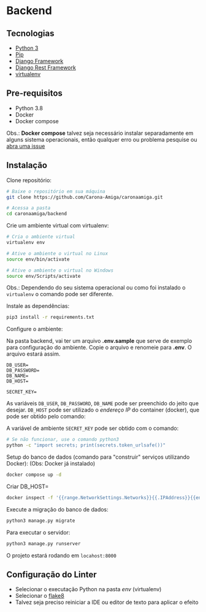 # Backend

## Tecnologias
 + [Python 3](https://www.python.org)
 + [Pip](https://pip.pypa.io/en/stable/)
 + [Django Framework](https://www.djangoproject.com/)
 + [Django Rest Framework](https://www.django-rest-framework.org/)
 + [virtualenv](https://virtualenv.pypa.io/en/latest/)

## Pre-requisitos
 + Python 3.8
 + Docker
 + Docker compose

Obs.: **Docker compose** talvez seja necessário instalar separadamente em alguns sistema operacionais, então qualquer erro ou problema pesquise ou [abra uma issue](https://github.com/Carona-Amiga/caronaamiga/issues/new)

## Instalação
Clone repositório:
```bash
# Baixe o repositório em sua máquina
git clone https://github.com/Carona-Amiga/caronaamiga.git

# Acessa a pasta
cd caronaamiga/backend
```  

Crie um ambiente virtual com virtualenv:
```bash
# Cria o ambiente virtual
virtualenv env

# Ative o ambiente o virtual no Linux
source env/bin/activate

# Ative o ambiente o virtual no Windows
source env/Scripts/activate
```
Obs.: Dependendo do seu sistema operacional ou como foi instalado o ```virtualenv``` o comando pode ser diferente.

Instale as dependências:
```bash
pip3 install -r requirements.txt
```

Configure o ambiente:

Na pasta backend, vai ter um arquivo **.env.sample** que serve de exemplo para configuração do ambiente. Copie o arquivo e renomeie para **.env**. O arquivo estará assim.

```
DB_USER=
DB_PASSWORD=
DB_NAME=
DB_HOST=

SECRET_KEY=
```

As variáveis `DB_USER`, `DB_PASSWORD`, `DB_NAME` pode ser preenchido do jeito que desejar. `DB_HOST` pode ser utilizado o *endereço IP* do container (docker), que pode ser obtido pelo comando:

A variável de ambiente `SECRET_KEY` pode ser obtido com o comando:

```bash
# Se não funcionar, use o comando python3
python -c "import secrets; print(secrets.token_urlsafe())"
```

Setup do banco de dados (comando para "construir" serviços utilizando Docker): (Obs: Docker já instalado)
```bash
docker compose up -d
```

Criar DB_HOST=
```bash
docker inspect -f '{{range.NetworkSettings.Networks}}{{.IPAddress}}{{end}}' caronaamiga_db
```

Execute a migração do banco de dados:
```bash
python3 manage.py migrate
```

Para executar o servidor:
```bash
python3 manage.py runserver
```

O projeto estará rodando em `locahost:8000`

## Configuração do Linter

 + Selecionar o executação Python na pasta *env* (virtualenv)
 + Selecionar o [flake8](https://flake8.pycqa.org/en/latest/)
 + Talvez seja preciso reiniciar a IDE ou editor de texto para aplicar o efeito 
